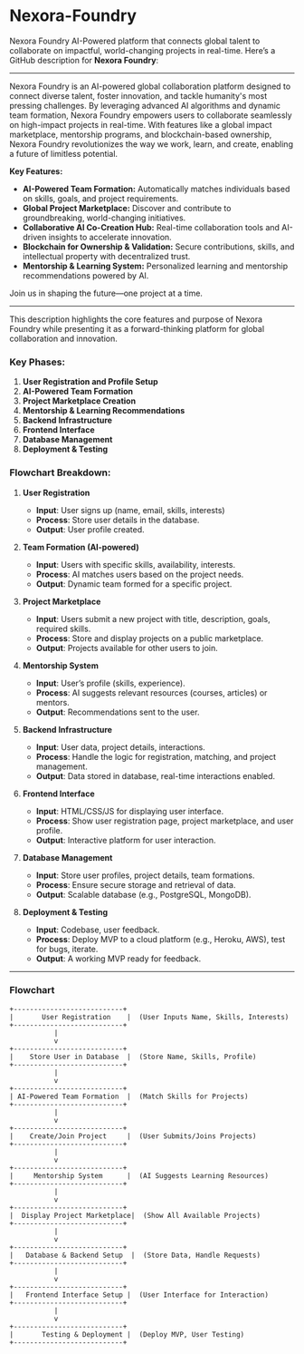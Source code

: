 # Nexora-Foundry
Nexora Foundry AI-Powered platform that connects global talent to collaborate on impactful, world-changing projects in real-time.
Here’s a GitHub description for **Nexora Foundry**:

---



Nexora Foundry is an AI-powered global collaboration platform designed to connect diverse talent, foster innovation, and tackle humanity's most pressing challenges. By leveraging advanced AI algorithms and dynamic team formation, Nexora Foundry empowers users to collaborate seamlessly on high-impact projects in real-time. With features like a global impact marketplace, mentorship programs, and blockchain-based ownership, Nexora Foundry revolutionizes the way we work, learn, and create, enabling a future of limitless potential.

**Key Features:**
- **AI-Powered Team Formation:** Automatically matches individuals based on skills, goals, and project requirements.
- **Global Project Marketplace:** Discover and contribute to groundbreaking, world-changing initiatives.
- **Collaborative AI Co-Creation Hub:** Real-time collaboration tools and AI-driven insights to accelerate innovation.
- **Blockchain for Ownership & Validation:** Secure contributions, skills, and intellectual property with decentralized trust.
- **Mentorship & Learning System:** Personalized learning and mentorship recommendations powered by AI.

Join us in shaping the future—one project at a time.

---

This description highlights the core features and purpose of Nexora Foundry while presenting it as a forward-thinking platform for global collaboration and innovation.
### **Key Phases:**
1. **User Registration and Profile Setup**
2. **AI-Powered Team Formation**
3. **Project Marketplace Creation**
4. **Mentorship & Learning Recommendations**
5. **Backend Infrastructure**
6. **Frontend Interface**
7. **Database Management**
8. **Deployment & Testing**

### **Flowchart Breakdown:**

1. **User Registration**
   - **Input**: User signs up (name, email, skills, interests)
   - **Process**: Store user details in the database.
   - **Output**: User profile created.

2. **Team Formation (AI-powered)**
   - **Input**: Users with specific skills, availability, interests.
   - **Process**: AI matches users based on the project needs.
   - **Output**: Dynamic team formed for a specific project.

3. **Project Marketplace**
   - **Input**: Users submit a new project with title, description, goals, required skills.
   - **Process**: Store and display projects on a public marketplace.
   - **Output**: Projects available for other users to join.

4. **Mentorship System**
   - **Input**: User’s profile (skills, experience).
   - **Process**: AI suggests relevant resources (courses, articles) or mentors.
   - **Output**: Recommendations sent to the user.

5. **Backend Infrastructure**
   - **Input**: User data, project details, interactions.
   - **Process**: Handle the logic for registration, matching, and project management.
   - **Output**: Data stored in database, real-time interactions enabled.

6. **Frontend Interface**
   - **Input**: HTML/CSS/JS for displaying user interface.
   - **Process**: Show user registration page, project marketplace, and user profile.
   - **Output**: Interactive platform for user interaction.

7. **Database Management**
   - **Input**: Store user profiles, project details, team formations.
   - **Process**: Ensure secure storage and retrieval of data.
   - **Output**: Scalable database (e.g., PostgreSQL, MongoDB).

8. **Deployment & Testing**
   - **Input**: Codebase, user feedback.
   - **Process**: Deploy MVP to a cloud platform (e.g., Heroku, AWS), test for bugs, iterate.
   - **Output**: A working MVP ready for feedback.

---

### **Flowchart**

```plaintext
+---------------------------+
|       User Registration    |  (User Inputs Name, Skills, Interests)
+---------------------------+
           |
           v
+---------------------------+
|    Store User in Database  |  (Store Name, Skills, Profile)
+---------------------------+
           |
           v
+---------------------------+
| AI-Powered Team Formation  |  (Match Skills for Projects)
+---------------------------+
           |
           v
+---------------------------+
|    Create/Join Project     |  (User Submits/Joins Projects)
+---------------------------+
           |
           v
+---------------------------+
|     Mentorship System      |  (AI Suggests Learning Resources)
+---------------------------+
           |
           v
+---------------------------+
|  Display Project Marketplace|  (Show All Available Projects)
+---------------------------+
           |
           v
+---------------------------+
|   Database & Backend Setup  |  (Store Data, Handle Requests)
+---------------------------+
           |
           v
+---------------------------+
|   Frontend Interface Setup |  (User Interface for Interaction)
+---------------------------+
           |
           v
+---------------------------+
|       Testing & Deployment |  (Deploy MVP, User Testing)
+---------------------------+
```
